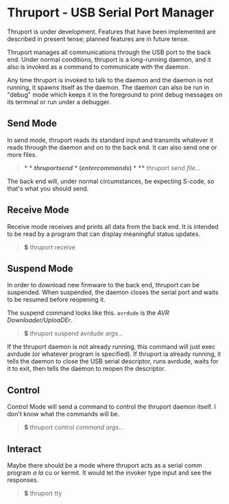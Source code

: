 # Thruport - USB Serial Port Manager

Thruport is under development.  Features that have been implemented are
described in present tense; planned features are in future tense.

Thruport manages all communications through the USB port to the back
end.  Under normal conditions, thruport is a long-running daemon, and it
also is invoked as a command to communicate with the daemon.

Any time thruport is invoked to talk to the daemon and the daemon is
not running, it spawns itself as the daemon.  The daemon can also be
run in "debug" mode which keeps it in the foreground to print debug
messages on its terminal or run under a debugger.


## Send Mode

In send mode, thruport reads its standard input and transmits
whatever it reads through the daemon and on to the back end.
It can also send one or more files.

> **$** thruport send  
> *(enter commands)*  
> **$** thruport send *file...*

The back end will, under normal circumstances, be expecting
S-code, so that's what you should send.


## Receive Mode

Receive mode receives and prints all data from the back end.
It is intended to be read by a program that can display meaningful
status updates.

> **$** thruport receive


## Suspend Mode

In order to download new firmware to the back end, thruport can be
suspended.  When suspended, the daemon closes the serial port and
waits to be resumed before reopening it.

The suspend command looks like this.  `avrdude` is the *AVR
Downloader/UploaDEr*.

> **$** thruport suspend avrdude *args...*

If the thruport daemon is not already running, this command will just
exec avrdude (or whatever program is specified).  If thruport ia
already running, it tells the daemon to close the USB serial
descriptor, runs avrdude, waits for it to exit, then tells the daemon
to reopen the descriptor.


## Control

Control Mode will send a command to control the thruport daemon itself.
I don't know what the commands will be.

> **$** thruport control *command args...*


## Interact

Maybe there should be a mode where thruport acts as a serial comm
program *a la* cu or kermit.  It would let the invoker type input
and see the responses.

> **$** thruport tty

